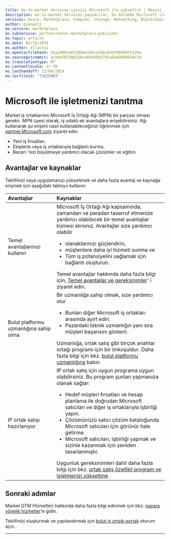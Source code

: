 ```yaml
---
title: Go-to-market Services-işinizi Microsoft ile yükseltin | Mavisi
description: Go-to-market Services-yayımcılar, bu bölümde Microsoft ile işinizi nasıl yükselteceğinizi öğrenebilir.
services: Azure, Marketplace, Compute, Storage, Networking, Blockchain, Security
author: qianw211
ms.service: marketplace
ms.subservice: partnercenter-marketplace-publisher
ms.topic: article
ms.date: 01/12/2019
ms.author: ellacroi
ms.openlocfilehash: d1ac8963e673044e1d3ca3a0163df065097e12be
ms.sourcegitcommit: ac56ef07d86328c40fed5b5792a6a02698926c2d
ms.translationtype: MT
ms.contentlocale: tr-TR
ms.lasthandoff: 11/08/2019
ms.locfileid: "73825963"
---
```

# <a name="promote-your-business-with-microsoft"></a>Microsoft ile işletmenizi tanıtma

Market iş ortaklarının Microsoft İş Ortağı Ağı (MPN) bir parçası olması gerekir. MPN üyesi olarak, iş odaklı ek avantajlara erişebilirsiniz. Ağı kullanarak şu erişimi nasıl kullanabileceğinizi öğrenmek için [partner.Microsoft.com](https://partner.microsoft.com) ziyaret edin:

* Yeni iş fırsatları.
* Ekiplerle veya iş ortaklarıyla bağlantı kurma.
* Beceri 'nizi büyütmeye yardımcı olacak çözümler ve eğitim.

## <a name="benefits-and-resources"></a>Avantajlar ve kaynaklar

Teklifinizi veya uygulamanızı yükseltmek ve daha fazla avantaj ve kaynağa erişmek için aşağıdaki tabloyu kullanın:

| Avantajlar | Kaynaklar |
|:--- |:--- |
| Temel avantajlarınızı kullanın | Microsoft İş Ortağı Ağı kapsamında, zamandan ve paradan tasarruf etmenize yardımcı olabilecek bir temel avantajlar kümesi alırsınız. Avantajlar size yardımcı olabilir <ul> <li> olanaklarınızı güçlendirin, </li> <li> müşterilere daha iyi hizmeti sunma ve </li> <li> Tüm iş potansiyelini sağlamak için bağlantı oluşturun. </li> </ul> Temel avantajlar hakkında daha fazla bilgi için, [Temel avantajlar ve gereksinimler](https://partner.microsoft.com/membership/core-benefits#tab-content-1)' i ziyaret edin. |
| Bulut platformu uzmanlığına sahip olma | Bir uzmanlığa sahip olmak, size yardımcı olur <ul> <li> Bunları diğer Microsoft iş ortakları arasında ayırt edin. </li> <li> Pazardaki teknik uzmanlığın yanı sıra müşteri başarısını gösterir. </li> </ul> Uzmanlığa, ortak satış gibi birçok anahtar ortağı programı için bir önkoşuldur. Daha fazla bilgi için bkz. [bulut platformu uzmanlığına](https://partner.microsoft.com/reach-customers/selling-with-microsoft) bakın. |
| IP ortak satışı hazırlanıyor | IP ortak satış için uygun programa uygun olabilirsiniz.  Bu program şunları yapmanıza olanak sağlar: <ul> <li> Hedef müşteri fırsatları ve hesap planlama ile doğrudan Microsoft satıcıları ve diğer iş ortaklarıyla işbirliği yapın. </li> <li> Çözümünüzü satıcı çözüm kataloğunda Microsoft satıcıları için görünür hale getirme. </li> <li> Microsoft satıcıları, işbirliği yapmak ve sizinle kazanmak için yeniden tasarlanmıştır. </li> </ul> Uygunluk gereksinimleri dahil daha fazla bilgi için bkz. [ortak satış özellikli program ve Işletmenizi yükseltme](https://partner.microsoft.com/reach-customers/selling-with-microsoft) . |

## <a name="next-steps"></a>Sonraki adımlar

Market GTM Hizmetleri hakkında daha fazla bilgi edinmek için bkz. [pazara yönelik hizmetler](https://partner.microsoft.com/reach-customers/gtm)'e gidin.

Teklifinizi oluşturmak ve yapılandırmak için [bulut iş ortağı portalı](https://cloudpartner.azure.com) oturum açın.

---